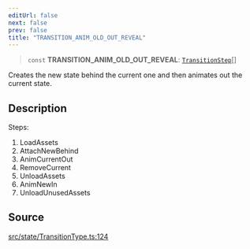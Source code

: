 ```yaml
---
editUrl: false
next: false
prev: false
title: "TRANSITION_ANIM_OLD_OUT_REVEAL"
---
```


> `const` **TRANSITION\_ANIM\_OLD\_OUT\_REVEAL**: [`TransitionStep`](/api/enumerations/transitionstep/)[]

Creates the new state behind the current one and then animates out the current state.

## Description

Steps:
1. LoadAssets
2. AttachNewBehind
3. AnimCurrentOut
4. RemoveCurrent
5. UnloadAssets
6. AnimNewIn
7. UnloadUnusedAssets

## Source

[src/state/TransitionType.ts:124](https://github.com/relishinc/dill-pixel/blob/543438455c9a47928084300159416186c2aa1095/src/state/TransitionType.ts#L124)
